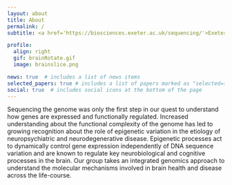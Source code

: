 ```yaml
---
layout: about
title: About
permalink: /
subtitle: <a href='https://biosciences.exeter.ac.uk/sequencing/'>Exeter Sequencing Service</a>. Funders. @PsyEpigenetics.

profile:
  align: right
  gif: brainRotate.gif
  image: brainslice.png

news: true  # includes a list of news items
selected_papers: true # includes a list of papers marked as "selected={true}"
social: true  # includes social icons at the bottom of the page
---
```



Sequencing the genome was only the first step in our quest to understand how genes are expressed and functionally regulated. Increased understanding about the functional complexity of the genome has led to growing recognition about the role of epigenetic variation in the etiology of neuropsychiatric and neurodegenerative disease. Epigenetic processes act to dynamically control gene expression independently of DNA sequence variation and are known to regulate key neurobiological and cognitive processes in the brain. Our group takes an integrated genomics approach to understand the molecular mechanisms involved in brain health and disease across the life-course.
